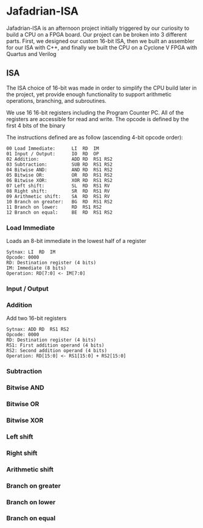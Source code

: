 
# Jafadrian-ISA

Jafadrian-ISA is an afternoon project initially triggered by our curiosity to build a CPU on a FPGA board. Our project can be broken into 3 different parts. First, we designed our custom 16-bit ISA, then we built an assembler for our ISA with C++, and finally we built the CPU on a Cyclone V FPGA with Quartus and Verilog

## ISA

The ISA choice of 16-bit was made in order to simplify the CPU build later in the project, yet provide enough functionality to support arithmetic operations, branching, and subroutines.

We use 16 16-bit registers including the Program Counter PC. All of the registers are accessible for read and write. The opcode is defined by the first 4 bits of the binary

The instructions defined are as follow (ascending 4-bit opcode order):

```
00 Load Immediate:		LI	RD 	IM
01 Input / Output:		IO 	RD 	OP
02 Addition: 			ADD RD 	RS1 RS2
03 Subtraction: 		SUB RD 	RS1 RS2
04 Bitwise AND: 		AND	RD 	RS1 RS2
05 Bitwise OR:  		OR	RD 	RS1 RS2
06 Bitwise XOR: 		XOR	RD 	RS1 RS2
07 Left shift: 			SL	RD 	RS1 RV
08 Right shift: 		SR	RD 	RS1 RV
09 Arithmetic shift:	SA	RD 	RS1 RV
10 Branch on greater: 	BG	RD 	RS1 RS2
11 Branch on lower:		RD 	RS1 RS2
12 Branch on equal: 	BE	RD 	RS1 RS2
```

### Load Immediate

Loads an 8-bit immediate in the lowest half of a register

```
Sytnax: LI	RD 	IM
Opcode:	0000
RD: Destination register (4 bits)
IM: Immediate (8 bits)
Operation: RD[7:0] <- IM[7:0]
```

### Input / Output
### Addition

Add two 16-bit registers

```
Sytnax: ADD RD 	RS1 RS2
Opcode:	0000
RD: Destination register (4 bits)
RS1: First addition operand (4 bits)
RS2: Second addition operand (4 bits)
Operation: RD[15:0] <- RS1[15:0] + RS2[15:0]
```
### Subtraction
### Bitwise AND
### Bitwise OR
### Bitwise XOR
### Left shift
### Right shift
### Arithmetic shift
### Branch on greater
### Branch on lower
### Branch on equal
